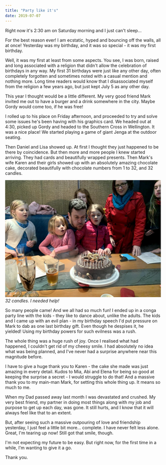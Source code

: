 ```yaml
---
title: "Party like it's"
date: 2019-07-07
---
```


Right now it's 2:30 am on Saturday morning and I just can't sleep...

For the best reason ever! I am ecstatic, hyped and bouncing off the walls, all at once! Yesterday was my birthday, and it was so special - it was my first birthday.

Well, it was my first at least from some aspects. You see, I was born, raised and long associated with a religion that didn't allow the celebration of birthdays in any way. My first 31 birthdays were just like any other day, often completely forgotten and sometimes noted with a casual mention and nothing more. Long time readers would know that I disassociated myself from the religion a few years ago, but just kept July 5 as any other day.

This year I thought would be a little different. My very good friend Mark invited me out to have a burger and a drink somewhere in the city. Maybe Gordy would come too, if he was free!

I rolled up to his place on Friday afternoon, and proceeded to try and solve some issues he's been having with his graphics card. We headed out at 4:30, picked up Gordy and headed to the Southern Cross in Wellington. It was a nice place! We started playing a game of giant Jenga at the outdoor seating.

Then Daniel and Lisa showed up. At first I thought they just happened to be there by coincidence.
But then more and more people I knew started arriving.
They had cards and beautifully wrapped presents.
Then Mark's wife Karen and their girls showed up with an absolutely amazing chocolate cake, decorated beautifully with chocolate numbers from 1 to 32, and 32 candles.

[![candles.](../../assets/images/blog/candle.jpg)](../../assets/images/blog/candle.jpg)
_32 candles. I needed help!_

So many people came! And we all had so much fun! I ended up in a conga party line with the kids - they like to dance about, unlike the adults. The kids and I came up with an evil plan - in my birthday speech I'd put pressure on Mark to dab as one last birthday gift. Even though he despises it, he yielded! Using my birthday powers for such evilness was a rush.

The whole thing was a huge rush of joy. Once I realised what had happened, I couldn't get rid of my cheesy smile. I had absolutely no idea what was being planned, and I've never had a surprise anywhere near this magnitude before.

I have to give a huge thank you to Karen - the cake she made was just amazing in every detail. Kudos to Mia, Abi and Elena for being so good at keeping the surprise a secret - I would struggle to do that! And a massive thank you to my main-man Mark, for setting this whole thing up. It means so much to me.

When my Dad passed away last month I was devastated and crushed.  My very best friend, my partner in doing most things along with my job and purpose to get up each day, was gone. It still hurts, and I know that it will always feel like that to an extent.

But, after seeing such a massive outpouring of love and friendship yesterday, I just feel a little bit more… complete. I have never felt less alone. Great, I'm tearing up now! Still got that smile, though.

I'm not expecting my future to be easy. But right now, for the first time in a while, I'm wanting to give it a go.

Thank you.
